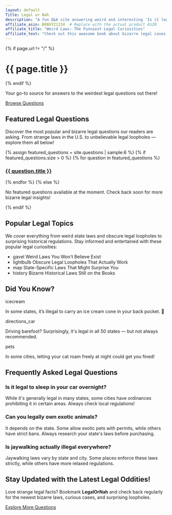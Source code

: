 ```yaml
---
layout: default
Title: Legal or Nah
description: "A fun Q&A site answering weird and interesting 'Is it legal...?' questions. Explore bizarre laws, obscure legal loopholes, and surprising state regulations."
affiliate_asin: B08XYZ1234  # Replace with the actual product ASIN
affiliate_title: "Weird Laws: The Funniest Legal Curiosities"
affiliate_text: "Check out this awesome book about bizarre legal cases:"
---
```


<!-- ✅ Restored Hero Banner (Navigation buttons removed to avoid duplication) -->
<div class="hero-banner">
  <div class="hero-content">
    {% if page.url != "/" %}
      <h1>{{ page.title }}</h1>
    {% endif %}
    <p>Your go-to source for answers to the weirdest legal questions out there!</p>
    <a href="/questions/" class="hero-btn">Browse Questions</a>
  </div>
</div>

<!-- Main Content -->
<section class="content-section">
  <h2>Featured Legal Questions</h2>
  <p>Discover the most popular and bizarre legal questions our readers are asking. From strange laws in the U.S. to unbelievable legal loopholes — explore them all below!</p>
  <div class="featured-grid">
    {% assign featured_questions = site.questions | sample:6 %}
    {% if featured_questions.size > 0 %}
      {% for question in featured_questions %}
        <div class="featured-item">
          <a href="{{ question.url }}">
            <div class="featured-item-inner">
              <h3>{{ question.title }}</h3>
            </div>
          </a>
        </div>
      {% endfor %}
    {% else %}
      <p>No featured questions available at the moment. Check back soon for more bizarre legal insights!</p>
    {% endif %}
  </div>
</section>

<!-- Popular Topics with Proper Icons -->
<section class="topics-section">
  <h2>Popular Legal Topics</h2>
  <p>We cover everything from weird state laws and obscure legal loopholes to surprising historical regulations. Stay informed and entertained with these popular legal curiosities:</p>
<ul class="topics-list">
  <li><span class="material-icons">gavel</span> Weird Laws You Won't Believe Exist</li>
  <li><span class="material-icons">lightbulb</span> Obscure Legal Loopholes That Actually Work</li>
  <li><span class="material-icons">map</span> State-Specific Laws That Might Surprise You</li>
  <li><span class="material-icons">history</span> Bizarre Historical Laws Still on the Books</li>
</ul>

</section>

<!-- Fun Legal Facts Section (Updated) -->
<section class="fun-facts-section">
  <h2>Did You Know?</h2>
  <div class="fun-facts-grid">
    <div class="fun-fact-item">
      <span class="material-icons">icecream</span>
      <p>In some states, it’s illegal to carry an ice cream cone in your back pocket. 🍦</p>
    </div>
    <div class="fun-fact-item">
      <span class="material-icons">directions_car</span>
      <p>Driving barefoot? Surprisingly, it's legal in all 50 states — but not always recommended.</p>
    </div>
    <div class="fun-fact-item">
      <span class="material-icons">pets</span>
      <p>In some cities, letting your cat roam freely at night could get you fined!</p>
    </div>
  </div>
</section>


<!-- FAQ Section with Improved Layout -->
<section class="faq-section">
  <h2>Frequently Asked Legal Questions</h2>
  <div class="faq-accordion">
    <div class="faq-item">
      <h3>Is it legal to sleep in your car overnight?</h3>
      <p>While it's generally legal in many states, some cities have ordinances prohibiting it in certain areas. Always check local regulations!</p>
    </div>
    <div class="faq-item">
      <h3>Can you legally own exotic animals?</h3>
      <p>It depends on the state. Some allow exotic pets with permits, while others have strict bans. Always research your state's laws before purchasing.</p>
    </div>
    <div class="faq-item">
      <h3>Is jaywalking actually illegal everywhere?</h3>
      <p>Jaywalking laws vary by state and city. Some places enforce these laws strictly, while others have more relaxed regulations.</p>
    </div>
  </div>
</section>

<!-- Call-to-Action with Visual Appeal -->
<section class="cta-section">
  <h2>Stay Updated with the Latest Legal Oddities!</h2>
  <p>Love strange legal facts? Bookmark <strong>LegalOrNah</strong> and check back regularly for the newest bizarre laws, curious cases, and surprising loopholes.</p>
  <a href="/questions/" class="hero-btn">Explore More Questions</a>
</section>

<!-- Google Material Icons -->
<link href="https://fonts.googleapis.com/icon?family=Material+Icons" rel="stylesheet">




<script>
  // Collect all question URLs from the site into an array with fallback
  function getRandomQuestion() {
    var questions = [
      {% for question in site.questions %}
        "{{ question.url }}",
      {% endfor %}
    ];
    if (questions.length === 0) {
      return "/questions/"; // Default fallback URL
    }
    return questions[Math.floor(Math.random() * questions.length)];
  }
</script>